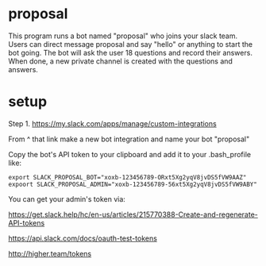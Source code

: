 
# proposal

This program runs a bot named "proposal" who joins your slack team. Users can direct message proposal and say "hello" or anything to start the bot going. The bot will ask the user 18 questions and record their answers. When done, a new private channel is created with the questions and answers.

# setup

Step 1.
https://my.slack.com/apps/manage/custom-integrations

From ^ that link make a new bot integration and name your bot "proposal"

Copy the bot's API token to your clipboard and add it to your .bash_profile like:

```
export SLACK_PROPOSAL_BOT="xoxb-123456789-ORxt5Xg2yqV8jvDS5fVW9AAZ"
expoort SLACK_PROPOSAL_ADMIN="xoxb-123456789-56xt5Xg2yqV8jvDS5fVW9ABY"
```

You can get your admin's token via:

https://get.slack.help/hc/en-us/articles/215770388-Create-and-regenerate-API-tokens

https://api.slack.com/docs/oauth-test-tokens

http://higher.team/tokens
